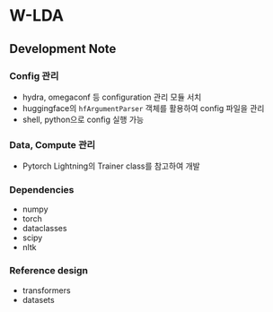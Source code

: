 # W-LDA

## Development Note

### Config 관리
- hydra, omegaconf 등 configuration 관리 모듈 서치
- huggingface의 `hfArgumentParser` 객체를 활용하여 config 파일을 관리
- shell, python으로 config 실행 가능

### Data, Compute 관리
- Pytorch Lightning의 Trainer class를 참고하여 개발

### Dependencies
- numpy
- torch
- dataclasses
- scipy
- nltk

### Reference design
- transformers
- datasets